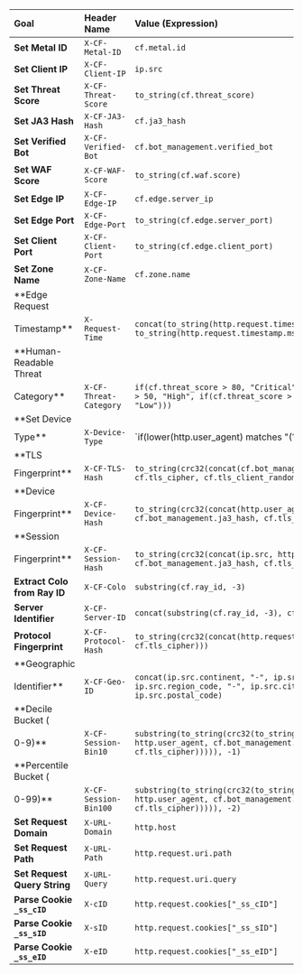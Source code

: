 | Goal | Header Name | Value (Expression) |
| :--- | :--- | :--- |
| **Set Metal ID** | `X-CF-Metal-ID` | `cf.metal.id` |
| **Set Client IP** | `X-CF-Client-IP` | `ip.src` |
| **Set Threat Score** | `X-CF-Threat-Score` | `to_string(cf.threat_score)` |
| **Set JA3 Hash** | `X-CF-JA3-Hash` | `cf.ja3_hash` |
| **Set Verified Bot** | `X-CF-Verified-Bot` | `cf.bot_management.verified_bot` |
| **Set WAF Score** | `X-CF-WAF-Score` | `to_string(cf.waf.score)` |
| **Set Edge IP** | `X-CF-Edge-IP` | `cf.edge.server_ip` |
| **Set Edge Port** | `X-CF-Edge-Port` | `to_string(cf.edge.server_port)` |
| **Set Client Port** | `X-CF-Client-Port` | `to_string(cf.edge.client_port)` |
| **Set Zone Name** | `X-CF-Zone-Name` | `cf.zone.name` |
| **Edge Request
Timestamp** | `X-Request-Time` | `concat(to_string(http.request.timestamp.sec), to_string(http.request.timestamp.msec))` |
| **Human-Readable Threat
Category**| `X-CF-Threat-Category`| `if(cf.threat_score > 80, "Critical", if(cf.threat_score > 50, "High", if(cf.threat_score > 20, "Medium", "Low")))` |
| **Set Device
Type** | `X-Device-Type` | `if(lower(http.user_agent) matches "(?:phone|windows\\s+phone|ipod|blackberry|(?:android|bb\\d+|meego|silk|googlebot) .+? mobile|palm|windows\\s+ce|opera mini|avantgo|mobilesafari|docomo|kaios)", "mobile", if(lower(http.user_agent) matches "(?:ipad|playbook|(?:android|bb\\d+|meego|silk)(?! .+? mobile))", "tablet", "desktop"))` |
| **TLS
Fingerprint** | `X-CF-TLS-Hash` | `to_string(crc32(concat(cf.bot_management.ja3_hash, cf.tls_cipher, cf.tls_client_random)))` |
| **Device
Fingerprint** | `X-CF-Device-Hash` | `to_string(crc32(concat(http.user_agent, cf.bot_management.ja3_hash, cf.tls_cipher)))` |
| **Session
Fingerprint** | `X-CF-Session-Hash` | `to_string(crc32(concat(ip.src, http.user_agent, cf.bot_management.ja3_hash, cf.tls_cipher)))` |
| **Extract Colo from Ray ID** | `X-CF-Colo` | `substring(cf.ray_id, -3)` |
| **Server Identifier** | `X-CF-Server-ID` | `concat(substring(cf.ray_id, -3), cf.metal.id)` |
| **Protocol Fingerprint** | `X-CF-Protocol-Hash` | `to_string(crc32(concat(http.request.version, cf.tls_cipher)))` |
| **Geographic
Identifier** | `X-CF-Geo-ID` | `concat(ip.src.continent, "-", ip.src.country, "-", ip.src.region_code, "-", ip.src.city, "-", ip.src.postal_code)` |
| **Decile Bucket (
0-9)** | `X-CF-Session-Bin10` | `substring(to_string(crc32(to_string(crc32(concat(ip.src, http.user_agent, cf.bot_management.ja3_hash, cf.tls_cipher))))), -1)` |
| **Percentile Bucket (
0-99)** | `X-CF-Session-Bin100` | `substring(to_string(crc32(to_string(crc32(concat(ip.src, http.user_agent, cf.bot_management.ja3_hash, cf.tls_cipher))))), -2)` |
| **Set Request Domain** | `X-URL-Domain` | `http.host` |
| **Set Request Path** | `X-URL-Path` | `http.request.uri.path` |
| **Set Request Query String** | `X-URL-Query` | `http.request.uri.query` |
| **Parse Cookie `_ss_cID`** | `X-cID` | `http.request.cookies["_ss_cID"]` |
| **Parse Cookie `_ss_sID`** | `X-sID` | `http.request.cookies["_ss_sID"]` |
| **Parse Cookie `_ss_eID`** | `X-eID` | `http.request.cookies["_ss_eID"]` |